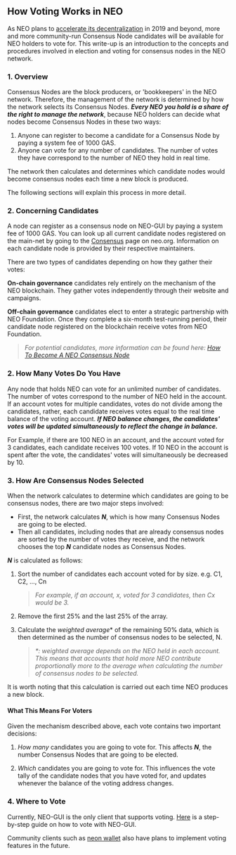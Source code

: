## How Voting Works in NEO

As NEO plans to [accelerate its decentralization](https://neo.org/blog/details/4125) in 2019 and beyond, more and more community-run Consensus Node candidates will be available for NEO holders to vote for. This write-up is an introduction to the concepts and procedures involved in election and voting for consensus nodes in the NEO network.

### 1. Overview

Consensus Nodes are the block producers, or 'bookkeepers' in the NEO network. Therefore, the management of the network is determined by how the network selects its Consensus Nodes. ***Every NEO you hold is a share of the right to manage the network***, because NEO holders can decide what nodes become Consensus Nodes in these two ways:

1. Anyone can register to become a candidate for a Consensus Node by paying a system fee of 1000 GAS.
2. Anyone can vote for any number of candidates. The number of votes they have correspond to the number of NEO they hold in real time.

The network then calculates and determines which candidate nodes would become consensus nodes each time a new block is produced.

The following sections will explain this process in more detail.

### 2. Concerning Candidates 

A node can register as a consensus node on NEO-GUI by paying a system fee of 1000 GAS. You can look up all current candidate nodes registered on the main-net by going to the [Consensus](https://neo.org/consensus) page on neo.org. Information on each candidate node is provided by their respective maintainers. 

There are two types of candidates depending on how they gather their votes:

**On-chain governance** candidates rely entirely on the mechanism of the NEO blockchain. They gather votes independently through their website and campaigns. 

**Off-chain governance** candidates elect to enter a strategic partnership with NEO Foundation. Once they complete a six-month test-running period, their candidate node registered on the blockchain receive votes from NEO Foundation. 

> *For potential candidates, more information can be found here: [How To Become A NEO Consensus Node](https://neo-ngd.github.io/reference/How-To-Become-NEO-Consensus-Node.html)*

### 2. How Many Votes Do You Have

Any node that holds NEO can vote for an unlimited number of candidates. The number of votes correspond to the number of NEO held in the account. If an account votes for multiple candidates, votes do not divide among the candidates, rather, each candidate receives votes equal to the real time balance of the voting account. ***If NEO balance changes, the candidates' votes will be updated simultaneously to reflect the change in balance.*** 

For Example, if there are 100 NEO in an account, and the account voted for 3 candidates, each candidate receives 100 votes. If 10 NEO in the account is spent after the vote, the candidates' votes will simultaneously be decreased by 10. 

### 3. How Are Consensus Nodes Selected

When the network calculates to determine which candidates are going to be consensus nodes, there are two major steps involved: 

- First, the network calculates ***N***, which is how many Consensus Nodes are going to be elected. 
- Then all candidates, including nodes that are already consensus nodes are sorted by the number of votes they receive, and the network chooses the top ***N*** candidate nodes as Consensus Nodes. 

***N*** is calculated as follows: 

1. Sort the number of candidates each account voted for by size. e.g. C1, C2, ..., Cn

   > *For example, if an account, x, voted for 3 candidates, then Cx would be 3.*

2. Remove the first 25% and the last 25% of the array. 

3. Calculate the *weighted average*\* of the remaining 50% data, which is then determined as the number of consensus nodes to be selected, N. 

   > *\*: weighted average depends on the NEO held in each account. This means that accounts that hold more NEO contribute proportionally more to the average when calculating the number of consensus nodes to be selected.* 

It is worth noting that this calculation is carried out each time NEO produces a new block. 

#### What This Means For Voters

Given the mechanism described above, each vote contains two important decisions: 

1) *How many* candidates you are going to vote for. This affects ***N***, the number Consensus Nodes that are going to be elected. 

2) *Which* candidates you are going to vote for. This influences the vote tally of the candidate nodes that you have voted for, and updates whenever the balance of the voting address changes. 

### 4. Where to Vote 

Currently, NEO-GUI is the only client that supports voting. [Here](https://neo-ngd.github.io/reference/How-To-Become-NEO-Consensus-Nodev1.5.html#421-voting-with-neo-gui) is a step-by-step guide on how to vote with NEO-GUI. 

Community clients such as [neon wallet](https://github.com/CityOfZion/neon-wallet/releases) also have plans to implement voting features in the future. 